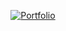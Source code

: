 <div align="center">

[![Portfolio](https://img.shields.io/badge/Portfolio-Visit%20Now-6A61B0?style=for-the-badge)](https://iesmeralda.github.io)

</div>
